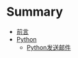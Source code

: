 # Summary

* [前言](README.md)
* [Python](chapter1.md)
  * [Python发送邮件](chapter1/pythonfa-song-you-jian.md)

